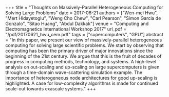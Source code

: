 +++
title = "Thoughts on Massively-Parallel Heterogeneous Computing for Solving Large Problems"
date = 2017-06-21
authors = ["Wen-mei Hwu", "Mert Hidayetoglu", "Weng Cho Chew", "Carl Pearson", "Simon Garcia de Gonzalo", "Sitao Huang", "Abdul Dakkak"]
venue = "Computing and Electromagnetics International Workshop 2017"
url_pdf = "/pdf/20170621_hwu_cem.pdf"
tags = ["supercomputers", "GPU"]
abstract = "In this paper, we present our view of massively-parallel heterogeneous computing for solving large scientific problems. We start by observing that computing has been the primary driver of major innovations since the beginning of the 21st century. We argue that this is the fruit of decades of progress in computing methods, technology, and systems. A high-level analysis on out-scaling and up-scaling on large supercomputers is given through a time-domain wave-scattering simulation example. The importance of heterogeneous node architectures for good up-scaling is highlighted. A case for low-complexity algorithms is made for continued scale-out towards exascale systems."
+++
